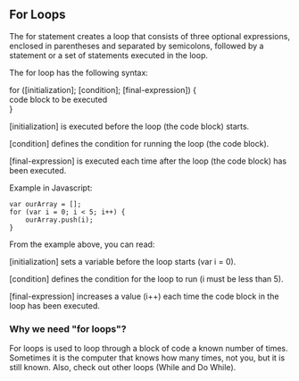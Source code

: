 ## For Loops

The for statement creates a loop that consists of three optional expressions, enclosed in parentheses and separated by semicolons, followed by a statement or a set of statements executed in the loop.

The for loop has the following syntax:

for ([initialization]; [condition]; [final-expression]) {  
    code block to be executed                  
}

[initialization] is executed before the loop (the code block) starts.

[condition] defines the condition for running the loop (the code block).

[final-expression] is executed each time after the loop (the code block) has been executed.

Example in Javascript:

```
var ourArray = [];
for (var i = 0; i < 5; i++) {
	ourArray.push(i);
}
```

From the example above, you can read:

[initialization] sets a variable before the loop starts (var i = 0).

[condition] defines the condition for the loop to run (i must be less than 5).

[final-expression] increases a value (i++) each time the code block in the loop has been executed.


### Why we need "for loops"?
For loops is used to loop through a block of code a known number of times. Sometimes it is the computer that knows how many times, not you, but it is still known. Also, check out other loops (While and Do While).
